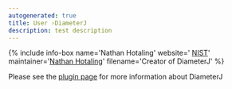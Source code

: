 ```yaml
---
autogenerated: true
title: User ›DiameterJ
description: test description
---
```


{% include info-box name='Nathan Hotaling' website=' [NIST](http://www.nist.gov/mml/bbd/biomaterials/nathan-hotaling.cfm)' maintainer='[Nathan Hotaling](mailto:Nathan.Hotaling@gmail.com)' filename='Creator of DiameterJ' %}

Please see the [plugin page](http://imagej.net/DiameterJ) for more information about DiameterJ
